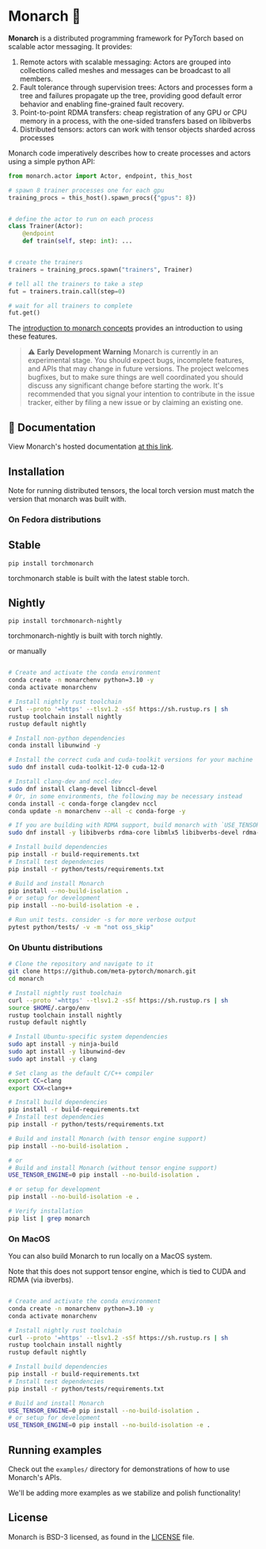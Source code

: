 # Monarch 🦋

**Monarch** is a distributed programming framework for PyTorch based on scalable
actor messaging. It provides:

1. Remote actors with scalable messaging: Actors are grouped into collections called meshes and messages can be broadcast to all members.
2. Fault tolerance through supervision trees: Actors and processes form a tree and failures propagate up the tree, providing good default error behavior and enabling fine-grained fault recovery.
3. Point-to-point RDMA transfers: cheap registration of any GPU or CPU memory in a process, with the one-sided transfers based on libibverbs
4. Distributed tensors: actors can work with tensor objects sharded across processes

Monarch code imperatively describes how to create processes and actors using a simple python API:

```python
from monarch.actor import Actor, endpoint, this_host

# spawn 8 trainer processes one for each gpu
training_procs = this_host().spawn_procs({"gpus": 8})


# define the actor to run on each process
class Trainer(Actor):
    @endpoint
    def train(self, step: int): ...


# create the trainers
trainers = training_procs.spawn("trainers", Trainer)

# tell all the trainers to take a step
fut = trainers.train.call(step=0)

# wait for all trainers to complete
fut.get()
```


The [introduction to monarch concepts](https://meta-pytorch.org/monarch/generated/examples/getting_started.html) provides an introduction to using these features.

> ⚠️ **Early Development Warning** Monarch is currently in an experimental
> stage. You should expect bugs, incomplete features, and APIs that may change
> in future versions. The project welcomes bugfixes, but to make sure things are
> well coordinated you should discuss any significant change before starting the
> work. It's recommended that you signal your intention to contribute in the
> issue tracker, either by filing a new issue or by claiming an existing one.

## 📖 Documentation

View Monarch's hosted documentation [at this link](https://meta-pytorch.org/monarch/).

## Installation
Note for running distributed tensors, the local torch version must match the version that monarch was built with.

### On Fedora distributions
## Stable
`pip install torchmonarch`

torchmonarch stable is built with the latest stable torch.

## Nightly
`pip install torchmonarch-nightly`

torchmonarch-nightly is built with torch nightly.

or manually

```sh

# Create and activate the conda environment
conda create -n monarchenv python=3.10 -y
conda activate monarchenv

# Install nightly rust toolchain
curl --proto '=https' --tlsv1.2 -sSf https://sh.rustup.rs | sh
rustup toolchain install nightly
rustup default nightly

# Install non-python dependencies
conda install libunwind -y

# Install the correct cuda and cuda-toolkit versions for your machine
sudo dnf install cuda-toolkit-12-0 cuda-12-0

# Install clang-dev and nccl-dev
sudo dnf install clang-devel libnccl-devel
# Or, in some environments, the following may be necessary instead
conda install -c conda-forge clangdev nccl
conda update -n monarchenv --all -c conda-forge -y

# If you are building with RDMA support, build monarch with `USE_TENSOR_ENGINE=1 pip install --no-build-isolation .` and dnf install the following packages
sudo dnf install -y libibverbs rdma-core libmlx5 libibverbs-devel rdma-core-devel

# Install build dependencies
pip install -r build-requirements.txt
# Install test dependencies
pip install -r python/tests/requirements.txt

# Build and install Monarch
pip install --no-build-isolation .
# or setup for development
pip install --no-build-isolation -e .

# Run unit tests. consider -s for more verbose output
pytest python/tests/ -v -m "not oss_skip"
```

### On Ubuntu distributions

```sh
# Clone the repository and navigate to it
git clone https://github.com/meta-pytorch/monarch.git
cd monarch

# Install nightly rust toolchain
curl --proto '=https' --tlsv1.2 -sSf https://sh.rustup.rs | sh
source $HOME/.cargo/env
rustup toolchain install nightly
rustup default nightly

# Install Ubuntu-specific system dependencies
sudo apt install -y ninja-build
sudo apt install -y libunwind-dev
sudo apt install -y clang

# Set clang as the default C/C++ compiler
export CC=clang
export CXX=clang++

# Install build dependencies
pip install -r build-requirements.txt
# Install test dependencies
pip install -r python/tests/requirements.txt

# Build and install Monarch (with tensor engine support)
pip install --no-build-isolation .

# or
# Build and install Monarch (without tensor engine support)
USE_TENSOR_ENGINE=0 pip install --no-build-isolation .

# or setup for development
pip install --no-build-isolation -e .

# Verify installation
pip list | grep monarch
```

### On MacOS

You can also build Monarch to run locally on a MacOS system.

Note that this does not support tensor engine, which is tied to CUDA and RDMA (via ibverbs).


```sh

# Create and activate the conda environment
conda create -n monarchenv python=3.10 -y
conda activate monarchenv

# Install nightly rust toolchain
curl --proto '=https' --tlsv1.2 -sSf https://sh.rustup.rs | sh
rustup toolchain install nightly
rustup default nightly

# Install build dependencies
pip install -r build-requirements.txt
# Install test dependencies
pip install -r python/tests/requirements.txt

# Build and install Monarch
USE_TENSOR_ENGINE=0 pip install --no-build-isolation .
# or setup for development
USE_TENSOR_ENGINE=0 pip install --no-build-isolation -e .

```


## Running examples

Check out the `examples/` directory for demonstrations of how to use Monarch's APIs.

We'll be adding more examples as we stabilize and polish functionality!

## License

Monarch is BSD-3 licensed, as found in the [LICENSE](LICENSE) file.
